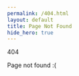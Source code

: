 ```yaml
---
permalink: /404.html
layout: default
title: Page Not Found
hide_hero: true
---
```


<section class="section is-medium has-text-centered">
  <p class="title is-1">404</p>
  <p class="subtitle is-2">Page not found :(</p>
</section>
